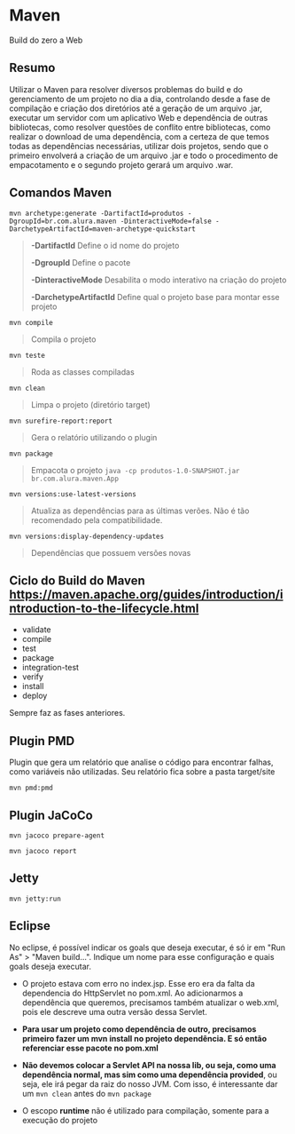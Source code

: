# Maven
Build do zero a Web

## Resumo
Utilizar o Maven para resolver diversos problemas do build e do gerenciamento de um projeto no dia a dia, controlando desde a fase de compilação e criação dos diretórios até a geração de um arquivo .jar, executar um servidor com um aplicativo Web e dependência de outras bibliotecas, como resolver questões de conflito entre bibliotecas, como realizar o download de uma dependência, com a certeza de que temos todas as dependências necessárias, utilizar dois projetos, sendo que o primeiro envolverá a criação de um arquivo .jar e todo o procedimento de empacotamento e o segundo projeto gerará um arquivo .war.

## Comandos Maven

``mvn archetype:generate -DartifactId=produtos -DgroupId=br.com.alura.maven -DinteractiveMode=false -DarchetypeArtifactId=maven-archetype-quickstart``

> **-DartifactId** Define o id nome do projeto
>
> **-DgroupId** Define o pacote
>
> **-DinteractiveMode** Desabilita o modo interativo na criação do projeto
>
> **-DarchetypeArtifactId** Define qual o projeto base para montar esse projeto

``mvn compile``

> Compila o projeto

``mvn teste``

> Roda as classes compiladas

``mvn clean``

> Limpa o projeto (diretório target)

``mvn surefire-report:report``

> Gera o relatório utilizando o plugin

``mvn package``

> Empacota o projeto
> ``java -cp produtos-1.0-SNAPSHOT.jar br.com.alura.maven.App``

``mvn versions:use-latest-versions``

> Atualiza as dependências para as últimas verões. Não é tão recomendado pela compatibilidade.

``mvn versions:display-dependency-updates``

> Dependências que possuem versões novas


## Ciclo do Build do Maven <https://maven.apache.org/guides/introduction/introduction-to-the-lifecycle.html>

- validate
- compile
- test
- package
- integration-test
- verify
- install
- deploy

Sempre faz as fases anteriores.

## Plugin PMD

Plugin que gera um relatório que analise o código para encontrar falhas, como variáveis não utilizadas. Seu relatório fica sobre a pasta target/site

``mvn pmd:pmd``

## Plugin JaCoCo

``mvn jacoco prepare-agent``

``mvn jacoco report``

## Jetty

``mvn jetty:run``

## Eclipse

No eclipse, é possível indicar os goals que deseja executar, é só ir em "Run As" > "Maven build...". Indique um nome para esse configuração e quais goals deseja executar.

- O projeto estava com erro no index.jsp. Esse ero era da falta da dependencia do HttpServlet no pom.xml. Ao adicionarmos a dependência que queremos, precisamos também atualizar o web.xml, pois ele descreve uma outra versão dessa Servlet.

- **Para usar um projeto como dependência de outro, precisamos primeiro fazer um mvn install no projeto dependência. E só então referenciar esse pacote no pom.xml**

- **Não devemos colocar a Servlet API na nossa lib, ou seja, como uma dependência normal, mas sim como uma dependência provided**, ou seja, ele irá pegar da raiz do nosso JVM. Com isso, é interessante dar um ``mvn clean`` antes do ``mvn package``

- O escopo **runtime** não é utilizado para compilação, somente para a execução do projeto
